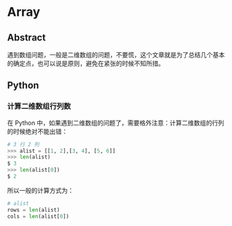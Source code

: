 # Array

## Abstract

遇到数组问题，一般是二维数组的问题，不要慌，这个文章就是为了总结几个基本的确定点，也可以说是原则，避免在紧张的时候不知所措。

## Python

### 计算二维数组行列数

在 Python 中，如果遇到二维数组的问题了，需要格外注意：计算二维数组的行列的时候绝对不能出错：

```py
# 3 行 2 列
>>> alist = [[1, 2],[3, 4], [5, 6]]
>>> len(alist)
$ 3
>>> len(alist[0])
$ 2
```

所以一般的计算方式为：

```py
# alist
rows = len(alist)
cols = len(alist[0])
```

